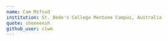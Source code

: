 ```yaml
---
name: Cam Mifsud
institution: St. Bede's College Mentone Campus, Australia
quote: sheeeeesh
github_user: clwm
---
```

